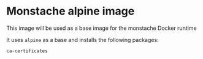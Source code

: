 # Monstache alpine image

This image will be used as a base image for the monstache Docker runtime

It uses `alpine` as a base and installs the following packages:

`ca-certificates`
